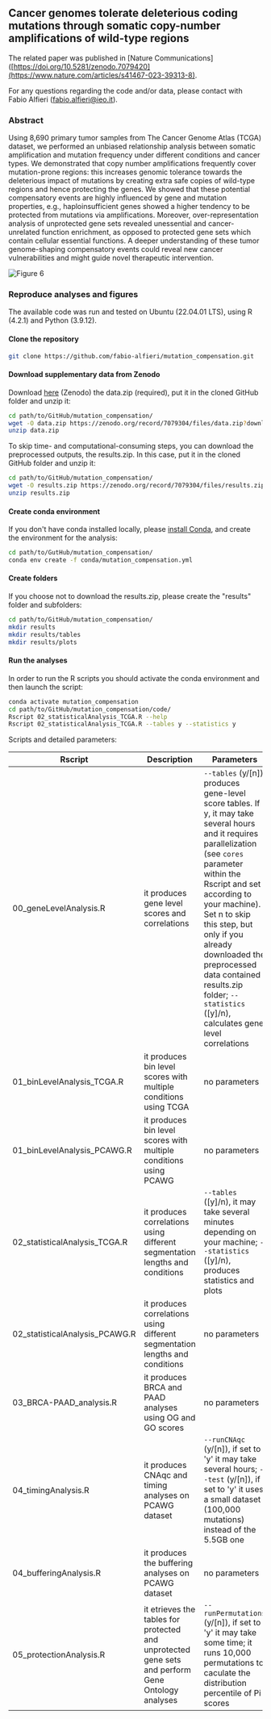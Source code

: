 ## Cancer genomes tolerate deleterious coding mutations through somatic copy-number amplifications of wild-type regions

The related paper was published in [Nature Communications]([https://doi.org/10.5281/zenodo.7079420](https://www.nature.com/articles/s41467-023-39313-8).

For any questions regarding the code and/or data, please contact with Fabio Alfieri (fabio.alfieri@ieo.it).

[comment]: <> (Replace with the correct DOI)
[comment]:[![](https://img.shields.io/badge/doi-10.1101/2021.02.13.429885-rec.svg)](https://doi.org/10.1101/2021.03.13.429885)

### Abstract

Using 8,690 primary tumor samples from The Cancer Genome Atlas (TCGA) dataset, we performed an unbiased relationship analysis between somatic amplification and mutation frequency under different conditions and cancer types. We demonstrated that copy number amplifications frequently cover mutation-prone regions: this increases genomic tolerance towards the deleterious impact of mutations by creating extra safe copies of wild-type regions and hence protecting the genes. We showed that these potential compensatory events are highly influenced by gene and mutation properties, e.g., haploinsufficient genes showed a higher tendency to be protected from mutations via amplifications. Moreover, over-representation analysis of unprotected gene sets revealed unessential and cancer-unrelated function enrichment, as opposed to protected gene sets which contain cellular essential functions. A deeper understanding of these tumor genome-shaping compensatory events could reveal new cancer vulnerabilities and might guide novel therapeutic intervention.

![Figure 6](https://github.com/fabio-alfieri/mutation_compensation/assets/54310352/af256e8a-5798-45db-bdcb-d664f5cc48b4)

### Reproduce analyses and figures

The available code was run and tested on Ubuntu (22.04.01 LTS), using R (4.2.1) and Python (3.9.12).

#### Clone the repository

```bash
git clone https://github.com/fabio-alfieri/mutation_compensation.git
```
#### Download supplementary data from Zenodo 

Download [here](https://doi.org/10.5281/zenodo.7079420) (Zenodo) the data.zip (required), put it in the cloned GitHub folder and unzip it:
```bash
cd path/to/GitHub/mutation_compensation/
wget -O data.zip https://zenodo.org/record/7079304/files/data.zip?download=1
unzip data.zip
```

To skip time- and computational-consuming steps, you can download the preprocessed outputs, the results.zip. In this case, put it in the cloned GitHub folder and unzip it:
```bash
cd path/to/GitHub/mutation_compensation/
wget -O results.zip https://zenodo.org/record/7079304/files/results.zip?download=1
unzip results.zip
```

#### Create conda environment

If you don't have conda installed locally, please [install Conda](https://docs.conda.io/projects/conda/en/latest/user-guide/index.html), and create the environment for the analysis:
```bash
cd path/to/GutHub/mutation_compensation/
conda env create -f conda/mutation_compensation.yml
```

#### Create folders

If you choose not to download the results.zip, please create the "results" folder and subfolders:
```bash
cd path/to/GitHub/mutation_compensation/
mkdir results
mkdir results/tables
mkdir results/plots
```

#### Run the analyses

In order to run the R scripts you should activate the conda environment and then launch the script:

```bash
conda activate mutation_compensation
cd path/to/GitHub/mutation_compensation/code/
Rscript 02_statisticalAnalysis_TCGA.R --help
Rscript 02_statisticalAnalysis_TCGA.R --tables y --statistics y
```

Scripts and detailed parameters:

| Rscript | Description | Parameters |
| --- | --- | --- |
| 00_geneLevelAnalysis.R | it produces gene level scores and correlations | `--tables` (y/[n]), produces gene-level score tables. If y, it may take several hours and it requires parallelization (see `cores` parameter within the Rscript and set according to your machine). Set n to skip this step, but only if you already downloaded the preprocessed data contained results.zip folder; `--statistics` ([y]/n), calculates gene level correlations |
| 01_binLevelAnalysis_TCGA.R | it produces bin level scores with multiple conditions using TCGA | no parameters |
| 01_binLevelAnalysis_PCAWG.R | it produces bin level scores with multiple conditions using PCAWG | no parameters |
| 02_statisticalAnalysis_TCGA.R | it produces correlations using different segmentation lengths and conditions | `--tables` ([y]/n), it may take several minutes depending on your machine; `--statistics` ([y]/n), produces statistics and plots |
| 02_statisticalAnalysis_PCAWG.R | it produces correlations using different segmentation lengths and conditions | no parameters |
| 03_BRCA-PAAD_analysis.R | it produces BRCA and PAAD analyses using OG and GO scores | no parameters |
| 04_timingAnalysis.R | it produces CNAqc and timing analyses on PCAWG dataset | `--runCNAqc` (y/[n]), if set to 'y' it may take several hours; `--test` (y/[n]), if set to 'y' it uses a small dataset (100,000 mutations) instead of the 5.5GB one |
| 04_bufferingAnalysis.R | it produces the buffering analyses on PCAWG dataset | no parameters |
| 05_protectionAnalysis.R | it etrieves the tables for protected and unprotected gene sets and perform Gene Ontology analyses |  `--runPermutations` (y/[n]), if set to 'y' it may take some time; it runs 10,000 permutations to caculate the distribution percentile of Pi scores |
